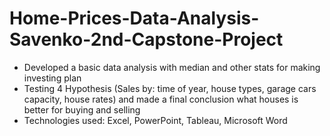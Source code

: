 # Home-Prices-Data-Analysis-Savenko-2nd-Capstone-Project
- Developed a basic data analysis with median and other stats for making investing plan 
- Testing 4 Hypothesis (Sales by: time of year, house types, garage cars capacity, house rates) and made a final conclusion what houses is better for buying and selling 
- Technologies used: Excel, PowerPoint, Tableau, Microsoft Word
